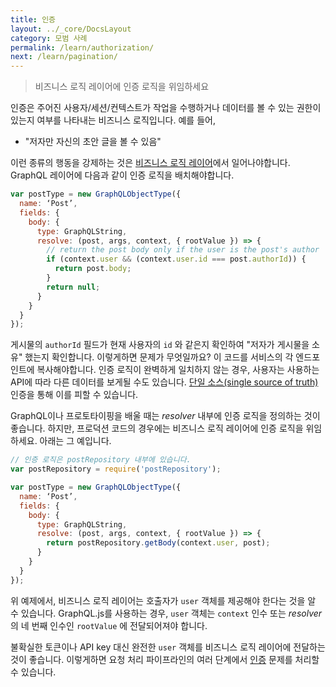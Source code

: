 ```yaml
---
title: 인증
layout: ../_core/DocsLayout
category: 모범 사례
permalink: /learn/authorization/
next: /learn/pagination/
---
```


> 비즈니스 로직 레이어에 인증 로직을 위임하세요

인증은 주어진 사용자/세션/컨텍스트가 작업을 수행하거나 데이터를 볼 수 있는 권한이 있는지 여부를 나타내는 비즈니스 로직입니다. 예를 들어,

* "저자만 자신의 초안 글을 볼 수 있음"

이런 종류의 행동을 강제하는 것은 [비즈니스 로직 레이어](/learn/thinking-in-graphs/#business-logic-layer)에서 일어나야합니다. GraphQL 레이어에 다음과 같이 인증 로직을 배치해야합니다.

```javascript
var postType = new GraphQLObjectType({
  name: ‘Post’,
  fields: {
    body: {
      type: GraphQLString,
      resolve: (post, args, context, { rootValue }) => {
        // return the post body only if the user is the post's author
        if (context.user && (context.user.id === post.authorId)) {
          return post.body;
        }
        return null;
      }
    }
  }
});
```

게시물의 `authorId` 필드가 현재 사용자의 `id` 와 같은지 확인하여 "저자가 게시물을 소유" 했는지 확인합니다. 이렇게하면 문제가 무엇일까요? 이 코드를 서비스의 각 엔드포인트에 복사해야합니다. 인증 로직이 완벽하게 일치하지 않는 경우, 사용자는 사용하는 API에 따라 다른 데이터를 보게될 수도 있습니다. [단일 소스(single source of truth)](/learn/thinking-in-graphs/#business-logic-layer) 인증을 통해 이를 피할 수 있습니다.

GraphQL이나 프로토타이핑을 배울 때는 *resolver* 내부에 인증 로직을 정의하는 것이 좋습니다. 하지만, 프로덕션 코드의 경우에는 비즈니스 로직 레이어에 인증 로직을 위임하세요. 아래는 그 예입니다.

```javascript
// 인증 로직은 postRepository 내부에 있습니다.
var postRepository = require('postRepository');

var postType = new GraphQLObjectType({
  name: ‘Post’,
  fields: {
    body: {
      type: GraphQLString,
      resolve: (post, args, context, { rootValue }) => {
        return postRepository.getBody(context.user, post);
      }
    }
  }
});
```

위 예제에서, 비즈니스 로직 레이어는 호출자가 `user` 객체를 제공해야 한다는 것을 알 수 있습니다. GraphQL.js를 사용하는 경우, `user` 객체는 `context` 인수 또는 *resolver* 의 네 번째 인수인 `rootValue` 에 전달되어져야 합니다.

불확실한 토큰이나 API key 대신 완전한 `user` 객체를 비즈니스 로직 레이어에 전달하는 것이 좋습니다. 이렇게하면 요청 처리 파이프라인의 여러 단계에서 [인증](/graphql-js/authentication-and-express-middleware/) 문제를 처리할 수 ​​있습니다.
